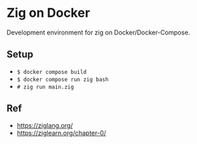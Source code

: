 # Zig on Docker
Development environment for zig on Docker/Docker-Compose.

## Setup
- `$ docker compose build`
- `$ docker compose run zig bash`
- `# zig run main.zig`

## Ref
- https://ziglang.org/
- https://ziglearn.org/chapter-0/
